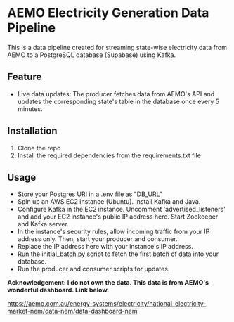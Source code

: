 # AEMO Electricity Generation Data Pipeline

This is a data pipeline created for streaming state-wise electricity data from AEMO to a PostgreSQL database (Supabase) using Kafka.

## Feature

- Live data updates: The producer fetches data from AEMO's API and updates the corresponding state's table in the database once every 5 minutes.

## Installation

1. Clone the repo
2. Install the required dependencies from the requirements.txt file

## Usage

- Store your Postgres URI in a .env file as "DB_URL"
- Spin up an AWS EC2 instance (Ubuntu). Install Kafka and Java.
- Configure Kafka in the EC2 instance. Uncomment 'advertised_listeners' and add your EC2 instance's public IP address here. Start Zookeeper and Kafka server.
- In the instance's security rules, allow incoming traffic from your IP address only. Then, start your producer and consumer.
- Replace the IP address here with your instance's IP address.
- Run the initial_batch.py script to fetch the first batch of data into your database.
- Run the producer and consumer scripts for updates.

**Acknowledgement: I do not own the data. This data is from AEMO's wonderful dashboard. Link below.**

https://aemo.com.au/energy-systems/electricity/national-electricity-market-nem/data-nem/data-dashboard-nem

